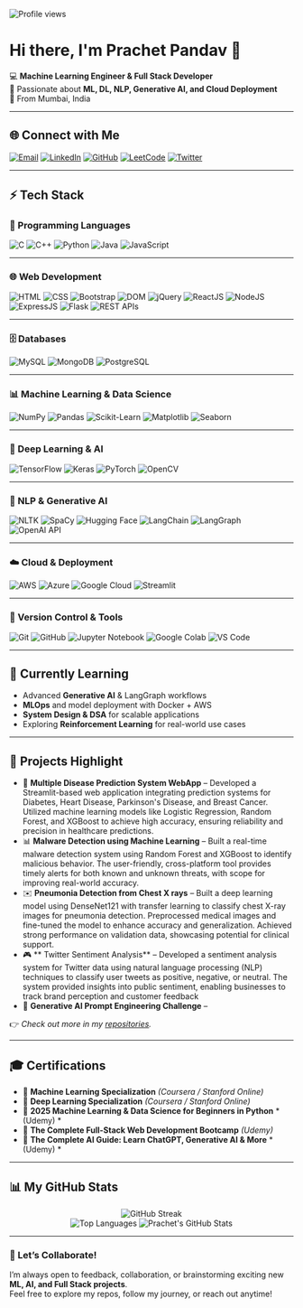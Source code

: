 <!-- Profile Views -->
![Profile views](https://komarev.com/ghpvc/?username=prachet283&label=Profile%20views&color=0e75b6&style=flat)

# Hi there, I'm Prachet Pandav 👋

💻 **Machine Learning Engineer & Full Stack Developer**  
🚀 Passionate about **ML, DL, NLP, Generative AI, and Cloud Deployment**  
📍 From Mumbai, India  

---

## 🌐 Connect with Me

[![Email](https://img.shields.io/badge/Email-%23D14836.svg?style=for-the-badge&logo=gmail&logoColor=white)](mailto:prachetpandav283@gmail.com)
[![LinkedIn](https://img.shields.io/badge/LinkedIn-%230077B5.svg?style=for-the-badge&logo=linkedin&logoColor=white)](https://www.linkedin.com/in/prachet-pandav-49b781225/)
[![GitHub](https://img.shields.io/badge/GitHub-%23181717.svg?style=for-the-badge&logo=github&logoColor=white)](http://github.com/prachet283)
[![LeetCode](https://img.shields.io/badge/LeetCode-%23FFA116.svg?style=for-the-badge&logo=leetcode&logoColor=black)](https://leetcode.com/prachetpandav283/)
[![Twitter](https://img.shields.io/badge/Twitter-%231DA1F2.svg?style=for-the-badge&logo=twitter&logoColor=white)](https://x.com/pandav_prachet)

---

## ⚡ Tech Stack

### 🔹 Programming Languages
![C](https://img.shields.io/badge/C-A8B9CC?style=for-the-badge&logo=c&logoColor=black)
![C++](https://img.shields.io/badge/C++-00599C?style=for-the-badge&logo=c%2B%2B&logoColor=white)
![Python](https://img.shields.io/badge/Python-3776AB?style=for-the-badge&logo=python&logoColor=white)
![Java](https://img.shields.io/badge/Java-007396?style=for-the-badge&logo=java&logoColor=white)
![JavaScript](https://img.shields.io/badge/JavaScript-F7DF1E?style=for-the-badge&logo=javascript&logoColor=black)

---

### 🌐 Web Development
![HTML](https://img.shields.io/badge/HTML-E34F26?style=for-the-badge&logo=html5&logoColor=white)
![CSS](https://img.shields.io/badge/CSS-1572B6?style=for-the-badge&logo=css3&logoColor=white)
![Bootstrap](https://img.shields.io/badge/Bootstrap-7952B3?style=for-the-badge&logo=bootstrap&logoColor=white)
![DOM](https://img.shields.io/badge/DOM-ffcc00?style=for-the-badge&logoColor=black)
![jQuery](https://img.shields.io/badge/jQuery-0769AD?style=for-the-badge&logo=jquery&logoColor=white)
![ReactJS](https://img.shields.io/badge/ReactJS-61DAFB?style=for-the-badge&logo=react&logoColor=black)
![NodeJS](https://img.shields.io/badge/NodeJS-339933?style=for-the-badge&logo=node.js&logoColor=white)
![ExpressJS](https://img.shields.io/badge/ExpressJS-000000?style=for-the-badge&logo=express&logoColor=white)
![Flask](https://img.shields.io/badge/Flask-000000?style=for-the-badge&logo=flask&logoColor=white)
![REST APIs](https://img.shields.io/badge/REST_APIs-02569B?style=for-the-badge&logo=api&logoColor=white)

---

### 🗄️ Databases
![MySQL](https://img.shields.io/badge/MySQL-4479A1?style=for-the-badge&logo=mysql&logoColor=white)
![MongoDB](https://img.shields.io/badge/MongoDB-47A248?style=for-the-badge&logo=mongodb&logoColor=white)
![PostgreSQL](https://img.shields.io/badge/PostgreSQL-336791?style=for-the-badge&logo=postgresql&logoColor=white)

---

### 📊 Machine Learning & Data Science
![NumPy](https://img.shields.io/badge/NumPy-013243?style=for-the-badge&logo=numpy&logoColor=white)
![Pandas](https://img.shields.io/badge/Pandas-150458?style=for-the-badge&logo=pandas&logoColor=white)
![Scikit-Learn](https://img.shields.io/badge/Scikit--Learn-F7931E?style=for-the-badge&logo=scikit-learn&logoColor=white)
![Matplotlib](https://img.shields.io/badge/Matplotlib-013243?style=for-the-badge&logo=plotly&logoColor=white)
![Seaborn](https://img.shields.io/badge/Seaborn-3182bd?style=for-the-badge&logoColor=white)

---

### 🤖 Deep Learning & AI
![TensorFlow](https://img.shields.io/badge/TensorFlow-FF6F00?style=for-the-badge&logo=tensorflow&logoColor=white)
![Keras](https://img.shields.io/badge/Keras-D00000?style=for-the-badge&logo=keras&logoColor=white)
![PyTorch](https://img.shields.io/badge/PyTorch-EE4C2C?style=for-the-badge&logo=pytorch&logoColor=white)
![OpenCV](https://img.shields.io/badge/OpenCV-5C3EE8?style=for-the-badge&logo=opencv&logoColor=white)

---

### 🧠 NLP & Generative AI
![NLTK](https://img.shields.io/badge/NLTK-85C88A?style=for-the-badge&logoColor=white)
![SpaCy](https://img.shields.io/badge/SpaCy-09A3D5?style=for-the-badge&logoColor=white)
![Hugging Face](https://img.shields.io/badge/Hugging%20Face-FFAE1A?style=for-the-badge&logo=huggingface&logoColor=black)
![LangChain](https://img.shields.io/badge/LangChain-1C3C3C?style=for-the-badge&logoColor=white)
![LangGraph](https://img.shields.io/badge/LangGraph-4B8BBE?style=for-the-badge&logoColor=white)
![OpenAI API](https://img.shields.io/badge/OpenAI_API-412991?style=for-the-badge&logo=openai&logoColor=white)

---

### ☁️ Cloud & Deployment
![AWS](https://img.shields.io/badge/AWS-FF9900?style=for-the-badge&logo=amazonaws&logoColor=white)
![Azure](https://img.shields.io/badge/Azure-0089D6?style=for-the-badge&logo=microsoftazure&logoColor=white)
![Google Cloud](https://img.shields.io/badge/Google%20Cloud-4285F4?style=for-the-badge&logo=googlecloud&logoColor=white)
![Streamlit](https://img.shields.io/badge/Streamlit-FF4B4B?style=for-the-badge&logo=streamlit&logoColor=white)

---

### 🔧 Version Control & Tools
![Git](https://img.shields.io/badge/Git-F05032?style=for-the-badge&logo=git&logoColor=white)
![GitHub](https://img.shields.io/badge/GitHub-181717?style=for-the-badge&logo=github&logoColor=white)
![Jupyter Notebook](https://img.shields.io/badge/Jupyter%20Notebook-F37626?style=for-the-badge&logo=jupyter&logoColor=white)
![Google Colab](https://img.shields.io/badge/Google%20Colab-F9AB00?style=for-the-badge&logo=googlecolab&logoColor=black)
![VS Code](https://img.shields.io/badge/VS%20Code-007ACC?style=for-the-badge&logo=visualstudiocode&logoColor=white)

---

## 📖 Currently Learning
- Advanced **Generative AI** & LangGraph workflows  
- **MLOps** and model deployment with Docker + AWS  
- **System Design & DSA** for scalable applications  
- Exploring **Reinforcement Learning** for real-world use cases  

---

## 🚀 Projects Highlight
- 🏥 **Multiple Disease Prediction System WebApp** – Developed a Streamlit-based web application integrating prediction systems for Diabetes, Heart Disease, Parkinson's Disease,
 and Breast Cancer. Utilized machine learning models like Logistic Regression, Random Forest, and XGBoost to achieve high
 accuracy, ensuring reliability and precision in healthcare predictions.
- 📊 **Malware Detection using Machine Learning** – Built a real-time malware detection system using Random Forest and XGBoost to identify malicious behavior. The user-friendly,
 cross-platform tool provides timely alerts for both known and unknown threats, with scope for improving real-world accuracy.
- ✉️ **Pneumonia Detection from Chest X rays** – Built a deep learning model using DenseNet121 with transfer learning to classify chest X-ray images for pneumonia detection.
 Preprocessed medical images and fine-tuned the model to enhance accuracy and generalization. Achieved strong performance
 on validation data, showcasing potential for clinical support.  
- 🎮 ** Twitter Sentiment Analysis** – Developed a sentiment analysis system for Twitter data using natural language processing (NLP) techniques to classify user
 tweets as positive, negative, or neutral. The system provided insights into public sentiment, enabling businesses to track brand
 perception and customer feedback 
- 🤖 **Generative AI Prompt Engineering Challenge** –

👉 *Check out more in my [repositories](https://github.com/prachet283?tab=repositories).*  

---

## 🎓 Certifications
- 🏅 **Machine Learning Specialization** *(Coursera / Stanford Online)*  
- 🏅 **Deep Learning Specialization** *(Coursera / Stanford Online)*  
- 🏅 **2025 Machine Learning & Data Science for Beginners in Python** *(Udemy) *  
- 🏅 **The Complete Full-Stack Web Development Bootcamp** *(Udemy)* 
- 🏅 **The Complete AI Guide: Learn ChatGPT, Generative AI & More** *(Udemy) *  

---

## 📊 My GitHub Stats

<p align="center">
  <img src="https://github-readme-streak-stats.herokuapp.com/?user=prachet283&theme=radical" alt="GitHub Streak" />
  <br/>
  <img src="https://github-readme-stats.vercel.app/api/top-langs/?username=prachet283&layout=compact&theme=radical" alt="Top Languages" />
  <img src="https://github-readme-stats.vercel.app/api?username=prachet283&show_icons=true&theme=radical" alt="Prachet's GitHub Stats" />
</p>

---

### 🤝 Let’s Collaborate!

I’m always open to feedback, collaboration, or brainstorming exciting new **ML, AI, and Full Stack projects**.  
Feel free to explore my repos, follow my journey, or reach out anytime!
